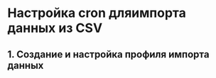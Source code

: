 Настройка cron дляимпорта данных из CSV
========================

## 1. Создание и настройка профиля импорта данных

	 